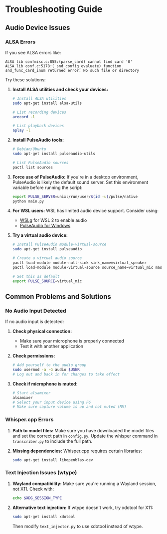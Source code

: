 # Troubleshooting Guide

## Audio Device Issues

### ALSA Errors
If you see ALSA errors like:
```
ALSA lib confmisc.c:855:(parse_card) cannot find card '0'
ALSA lib conf.c:5178:(_snd_config_evaluate) function snd_func_card_inum returned error: No such file or directory
```

Try these solutions:

1. **Install ALSA utilities and check your devices:**
   ```bash
   # Install ALSA utilities
   sudo apt-get install alsa-utils
   
   # List recording devices
   arecord -l
   
   # List playback devices
   aplay -l
   ```

2. **Install PulseAudio tools:**
   ```bash
   # Debian/Ubuntu
   sudo apt-get install pulseaudio-utils
   
   # List PulseAudio sources
   pactl list sources
   ```

3. **Force use of PulseAudio:**
   If you're in a desktop environment, PulseAudio is likely the default sound server.
   Set this environment variable before running the script:
   ```bash
   export PULSE_SERVER=unix:/run/user/$(id -u)/pulse/native
   python main.py
   ```

4. **For WSL users:**
   WSL has limited audio device support. Consider using:
   - [WSLg](https://github.com/microsoft/wslg) for WSL 2 to enable audio
   - [PulseAudio for Windows](https://www.freedesktop.org/wiki/Software/PulseAudio/Ports/Windows/Support/)

5. **Try a virtual audio device:**
   ```bash
   # Install PulseAudio module-virtual-source
   sudo apt-get install pulseaudio
   
   # Create a virtual audio source
   pactl load-module module-null-sink sink_name=virtual_speaker
   pactl load-module module-virtual-source source_name=virtual_mic master=virtual_speaker.monitor
   
   # Set this as default
   export PULSE_SOURCE=virtual_mic
   ```

## Common Problems and Solutions

### No Audio Input Detected

If no audio input is detected:

1. **Check physical connection:**
   - Make sure your microphone is properly connected
   - Test it with another application

2. **Check permissions:**
   ```bash
   # Add yourself to the audio group
   sudo usermod -a -G audio $USER
   # Log out and back in for changes to take effect
   ```

3. **Check if microphone is muted:**
   ```bash
   # Start alsamixer
   alsamixer
   # Select your input device using F6
   # Make sure capture volume is up and not muted (MM)
   ```

### Whisper.cpp Errors

1. **Path to model files:**
   Make sure you have downloaded the model files and set the correct path in `config.py`.
   Update the whisper command in `transcriber.py` to include the full path.

2. **Missing dependencies:**
   Whisper.cpp requires certain libraries:
   ```bash
   sudo apt-get install libopenblas-dev
   ```

### Text Injection Issues (wtype)

1. **Wayland compatibility:**
   Make sure you're running a Wayland session, not X11. Check with:
   ```bash
   echo $XDG_SESSION_TYPE
   ```

2. **Alternative text injection:**
   If wtype doesn't work, try xdotool for X11:
   ```bash
   sudo apt-get install xdotool
   ```
   Then modify `text_injector.py` to use xdotool instead of wtype.
